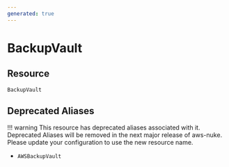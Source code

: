 ```yaml
---
generated: true
---
```


# BackupVault


## Resource

```text
BackupVault
```



## Deprecated Aliases

!!! warning
    This resource has deprecated aliases associated with it. Deprecated Aliases will be removed in the next major
    release of aws-nuke. Please update your configuration to use the new resource name.

- `AWSBackupVault`